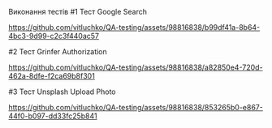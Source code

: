 Виконання тестів
#1 Тест Google Search

https://github.com/vitluchko/QA-testing/assets/98816838/b99df41a-8b64-4bc3-9d99-c2c3f440ac57


#2 Тест Grinfer Authorization


https://github.com/vitluchko/QA-testing/assets/98816838/a82850e4-720d-462a-8dfe-f2ca69b8f301


#3 Тест Unsplash Upload Photo


https://github.com/vitluchko/QA-testing/assets/98816838/853265b0-e867-44f0-b097-dd33fc25b841

